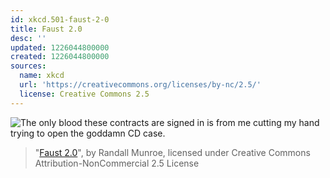 ```yaml
---
id: xkcd.501-faust-2-0
title: Faust 2.0
desc: ''
updated: 1226044800000
created: 1226044800000
sources:
  name: xkcd
  url: 'https://creativecommons.org/licenses/by-nc/2.5/'
  license: Creative Commons 2.5
---
```

![The only blood these contracts are signed in is from me cutting my hand trying to open the goddamn CD case.](https://imgs.xkcd.com/comics/faust_20.png)
> "[Faust 2.0](https://xkcd.com/501/)", by Randall Munroe, licensed under Creative Commons Attribution-NonCommercial 2.5 License
